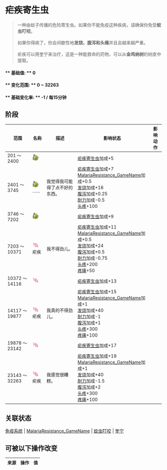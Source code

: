 # 疟疾寄生虫  
> 一种由蚊子传播的危险寄生虫。如果你不能免疫这种疾病，请确保你免受<b>蚊虫叮咬</b>。<br><br>如果你得病了，你会间歇性地<b>发烧、腹泻和头痛</b>并且会越来越严重。<br><br>疟疾可以用奎宁来治疗，这是一种能救命的药物，可以从<b>金鸡纳树</b>的树皮中提取。  
  
#### ** 基础值: ** 0   
#### ** 变化范围: ** 0 ~ 32263  
#### ** 基础变化率: ** -1 / 每15分钟  
## 阶段  
范围  |  名称  |  描述  |  影响状态  |  影响动作  
----  |  ----  |  ----  |  ----  |  ----  
201 ～ 2400  |  <img decoding="async" src="Sprite/Bacteria.png" href="a.md" style="max-width:20px;max-height:20px;">  |    |  [疟疾寄生虫](ParasiteMalaria.md)加成+5  |    
2401 ～ 3745  |  <img decoding="async" src="Sprite/Bacteria.png" href="a.md" style="max-width:20px;max-height:20px;">……  |  我觉得我可能得了点不好的东西。  |  [疟疾寄生虫](ParasiteMalaria.md)加成+7<br>[MalariaResistance_GameName](MalariaResistance.md)加成+0.5<br>[发烧](Fever.md)加成+16<br>[腹泻](Diarrhoea.md)加成+0.25<br>[耐力](Stamina.md)加成-0.5<br>[头疼](Headache.md)+100  |    
3746 ～ 7202  |  <img decoding="async" src="Sprite/Bacteria.png" href="a.md" style="max-width:20px;max-height:20px;">  |    |  [疟疾寄生虫](ParasiteMalaria.md)加成+9  |    
7203 ～ 10371  |  <img decoding="async" src="Sprite/CampFever.png" href="a.md" style="max-width:20px;max-height:20px;">疟疾  |  我不得劲儿。  |  [疟疾寄生虫](ParasiteMalaria.md)加成+11<br>[MalariaResistance_GameName](MalariaResistance.md)加成+0.5<br>[发烧](Fever.md)加成+24<br>[腹泻](Diarrhoea.md)加成+0.5<br>[耐力](Stamina.md)加成-0.75<br>[头疼](Headache.md)+200<br>[疼痛](Pain.md)+50  |    
10372 ～ 14116  |  <img decoding="async" src="Sprite/CampFever.png" href="a.md" style="max-width:20px;max-height:20px;">  |    |  [疟疾寄生虫](ParasiteMalaria.md)加成+13  |    
14117 ～ 19877  |  <img decoding="async" src="Sprite/CampFever.png" href="a.md" style="max-width:20px;max-height:20px;">疟疾  |  我真的不得劲儿。  |  [疟疾寄生虫](ParasiteMalaria.md)加成+15<br>[MalariaResistance_GameName](MalariaResistance.md)加成+1<br>[发烧](Fever.md)加成+40<br>[耐力](Stamina.md)加成-1<br>[腹泻](Diarrhoea.md)加成+1<br>[头疼](Headache.md)+300<br>[疼痛](Pain.md)+100  |    
19878 ～ 23142  |  <img decoding="async" src="Sprite/CampFever.png" href="a.md" style="max-width:20px;max-height:20px;">  |    |  [疟疾寄生虫](ParasiteMalaria.md)加成+17  |    
23143 ～ 32263  |  <img decoding="async" src="Sprite/CampFever.png" href="a.md" style="max-width:20px;max-height:20px;">疟疾  |  我感觉很糟糕。  |  [疟疾寄生虫](ParasiteMalaria.md)加成+19<br>[MalariaResistance_GameName](MalariaResistance.md)加成+1<br>[发烧](Fever.md)加成+40<br>[耐力](Stamina.md)加成-1.5<br>[腹泻](Diarrhoea.md)加成+2<br>[头疼](Headache.md)+300<br>[疼痛](Pain.md)+100  |    
## 关联状态  
[免疫系统](ImmuneSystem.md)  |  [MalariaResistance_GameName](MalariaResistance.md)  |  [蚊虫叮咬](BugDamage.md)  |  [奎宁](Quinine.md)  
## 可被以下操作改变  
来源  |  操作  |  值  
----  |  ----  |  ----  
